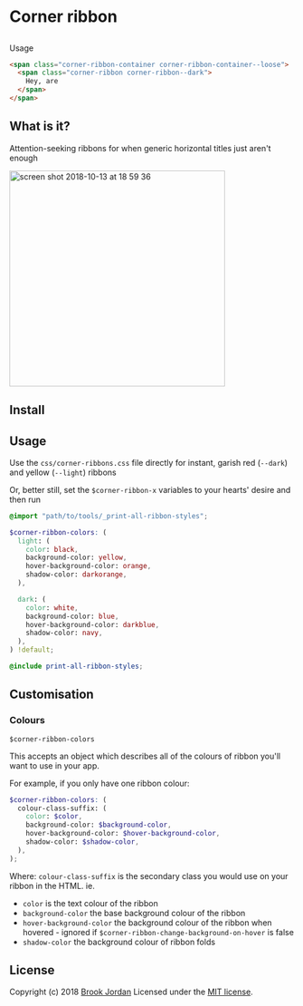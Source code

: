 # Corner ribbon

##

Usage
```html
<span class="corner-ribbon-container corner-ribbon-container--loose">
  <span class="corner-ribbon corner-ribbon--dark">
    Hey, are
  </span>
</span>
```

## What is it?

Attention-seeking ribbons for when generic horizontal titles just aren't enough

<img width="381" alt="screen shot 2018-10-13 at 18 59 36" src="https://user-images.githubusercontent.com/9323190/46904663-80b14280-cf1a-11e8-9184-fba709bbc388.png">

## Install

## Usage

Use the `css/corner-ribbons.css` file directly for instant, garish red (`--dark`) and yellow (`--light`) ribbons

Or, better still, set the `$corner-ribbon-x` variables to your hearts' desire and then run

```scss
@import "path/to/tools/_print-all-ribbon-styles";

$corner-ribbon-colors: (
  light: (
    color: black,
    background-color: yellow,
    hover-background-color: orange,
    shadow-color: darkorange,
  ),

  dark: (
    color: white,
    background-color: blue,
    hover-background-color: darkblue,
    shadow-color: navy,
  ),
) !default;

@include print-all-ribbon-styles;
```

## Customisation

### Colours
`$corner-ribbon-colors`

This accepts an object which describes all of the colours of ribbon you'll want to use in your app.

For example, if you only have one ribbon colour:
```scss
$corner-ribbon-colors: (
  colour-class-suffix: (
    color: $color,
    background-color: $background-color,
    hover-background-color: $hover-background-color,
    shadow-color: $shadow-color,
  ),
);
```

Where:
`colour-class-suffix` is the secondary class you would use on your ribbon in the HTML. ie. <span class="corner-ribbon corner-ribbon--dark">
 - `color` is the text colour of the ribbon
 - `background-color` the base background colour of the ribbon
 - `hover-background-color` the background colour of the ribbon when hovered - ignored if `$corner-ribbon-change-background-on-hover` is false
 - `shadow-color` the background colour of ribbon folds

## License

Copyright (c) 2018 [Brook Jordan](https://brookjordan.co.uk/)
Licensed under the [MIT license](http://www.opensource.org/licenses/MIT).

